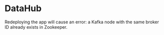 # DataHub
Redeploying the app will cause an error: a Kafka node with the same broker ID already exists in Zookeeper.